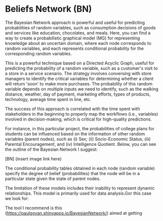 # Beliefs Network (BN)

The Bayesian Network approach is powerful and useful for predicting probabilities of random variables, such as consumption decisions of goods and services like education, chocolates, and meals. Here, you can find a way to create a probabilistic graphical model (MG) for representing knowledge about an uncertain domain, where each node corresponds to random variables, and each represents conditional probability for the corresponding random variables.

This is a powerful technique based on a Directed Acyclic Graph, useful for predicting the probability of a random variable, such as a customer's visit to a store in a service scenario. The strategy involves conversing with store managers to identify the critical variables for determining whether a client will return 'soon' to make more purchases. The probability of this random variable depends on multiple inputs we need to identify, such as the walking distance, weather, day of payment, marketing efforts, types of products, technology, average time spent in line, etc.

The success of this approach is correlated with the time spent with stakeholders in the beginning to properly map the workflows (i.e., variables) involved in decision-making, which is critical for high-quality predictions.

For instance, in this particular project, the probabilities of college plans for students can be influenced based on the information of other random variables (parent nodes), such as (i) Sex; (ii) Socio-Economic Status; (iii) Parental Encouragement, and (iv) Intelligence Quotient. Below, you can see the outline of the Bayesian Network I suggest:

[BN] (insert image link here)

The conditional probability tables obtained in each node (random variable) specify the degree of belief (probabilities) that the node will be in a particular state given the state of parent nodes.

The limitation of these models includes their inability to represent dynamic relationships. This model is primarily used for data analysis.Gor this case we look for: 



The tool I recommend is this (https://paulgovan.shinyapps.io/BayesianNetwork/) aimed at getting 
